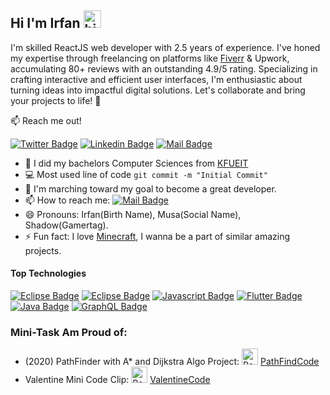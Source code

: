 
## Hi I'm Irfan <img src="https://user-images.githubusercontent.com/1303154/88677602-1635ba80-d120-11ea-84d8-d263ba5fc3c0.gif" width="28px" alt="hi">

I'm skilled ReactJS web developer with 2.5 years of experience. I've honed my expertise through freelancing on platforms like [Fiverr](https://www.fiverr.com/users/cooldued123) & Upwork, accumulating 80+ reviews with an outstanding 4.9/5 rating. Specializing in crafting interactive and efficient user interfaces, I'm enthusiastic about turning ideas into impactful digital solutions. Let's collaborate and bring your projects to life! 🚀

:mailbox: Reach me out!

[![Twitter Badge](https://img.shields.io/badge/-@MuhammadMusa-1ca0f1?style=flat&labelColor=1ca0f1&logo=facebook&logoColor=white&link=https://web.facebook.com/profile.php?id=100026400563019)](https://web.facebook.com/profile.php?id=100026400563019) [![Linkedin Badge](https://img.shields.io/badge/-Irfan_Alvi-0e76a8?style=flat&labelColor=0e76a8&logo=linkedin&logoColor=white)](https://www.linkedin.com/in/irfan-alvi/) [![Mail Badge](https://img.shields.io/badge/-Irfan_Alvi-0078D4?style=flat&labelColor=0078D4&logo=microsoft-outlook&logoColor=white)](mailto:irfan.alvi12@hotmail.com)

<!-- TODO: Add last video link -->

- 🔭 I did my bachelors Computer Sciences  from [KFUEIT](https://www.kfueit.edu.pk)
- :computer: Most used line of code `git commit -m "Initial Commit"`
- 🤔 I'm marching toward my goal to become a great developer.
- 📫 How to reach me: [![Mail Badge](https://img.shields.io/badge/-Irfan_Alvi-0078D4?style=flat&labelColor=0078D4&logo=microsoft-outlook&logoColor=white)](mailto:irfan.alvi12@hotmail.com)
- 😄 Pronouns: Irfan(Birth Name), Musa(Social Name), Shadow(Gamertag).
- ⚡ Fun fact: I love [Minecraft](https://minecraft.net), I wanna be a part of similar amazing projects.

#### Top Technologies

<!-- TODO: Make technologies links takes you to repositories -->

[![Eclipse Badge](https://img.shields.io/badge/-Reactjs-61DBFB?style=for-the-badge&labelColor=black&logo=React&logoColor=61DBFB)](#) [![Eclipse Badge](https://img.shields.io/badge/-Next.Js-black?style=for-the-badge&labelColor=black&logo=Next.js&logoColor=white)](#) [![Javascript Badge](https://img.shields.io/badge/-Javascript-F0DB4F?style=for-the-badge&labelColor=black&logo=javascript&logoColor=F0DB4F)](#) [![Flutter Badge](https://img.shields.io/badge/-mui-0078D4?style=for-the-badge&labelColor=black&logo=MUI&logoColor=0078D4)](#) [![Java Badge](https://img.shields.io/badge/-Java-f89820?style=for-the-badge&labelColor=black&logo=Eclipse&logoColor=f89820)](#) [![GraphQL Badge](https://img.shields.io/badge/-Block_Bench-e535ab?style=for-the-badge&labelColor=black&logo=element&logoColor=e535ab)](#)


### Mini-Task Am Proud of:
- (2020) PathFinder with A* and Dijkstra Algo Project: <img align="" alt="React" width="26px" src="https://img.icons8.com/nolan/64/visual-studio-code-2019.png" /> [PathFindCode]
- Valentine Mini Code Clip: <img align="" alt="React" width="26px" src="https://img.icons8.com/color/48/000000/valentine-wings--v2.png" /> [ValentineCode]

<br />

[PathFindCode]: https://github.com/irfanalvi67/PathFinderCpp
[ValentineCode]: https://www.mediafire.com/file/ej3xwkl9r443czb/Valentine_Project_-_C%252B%252B_specified_-_autotimmer.mp4/file
[htmltutorial]: https://www.youtube.com/watch?v=VK6MXVxOsws&t=27s
[javascripttutorial]: https://www.youtube.com/watch?v=D-LHKvmX37E
